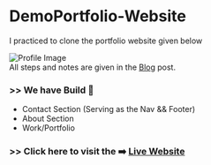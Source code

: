 # DemoPortfolio-Website

I practiced to clone the portfolio website given below 
<div>
<img src="https://media.dev.to/cdn-cgi/image/width=1000,height=420,fit=cover,gravity=auto,format=auto/https%3A%2F%2Fdev-to-uploads.s3.amazonaws.com%2Fuploads%2Farticles%2F45yciicj1u50g38acj4z.png" alt="Profile Image">
</div>
<div>
All steps and notes are given in the  
<a href="https://dev.to/emmaccen/build-your-professional-portfolio-website-in-2-hours-using-html-css-5g9i">Blog</a>
post.
</div>
<div>
<h3>>> We have Build 💪</h3>
<ul> 
<li>Contact Section (Serving as the Nav && Footer)</li>
<li>About Section</li>
<li>Work/Portfolio</li>
</ul>
</div>
<div>
<h3>>> Click here to visit the ➡️ <a href="https://manasmoon.github.io/DemoPortfolio-Website/">Live Website</a></h3>
</div>
